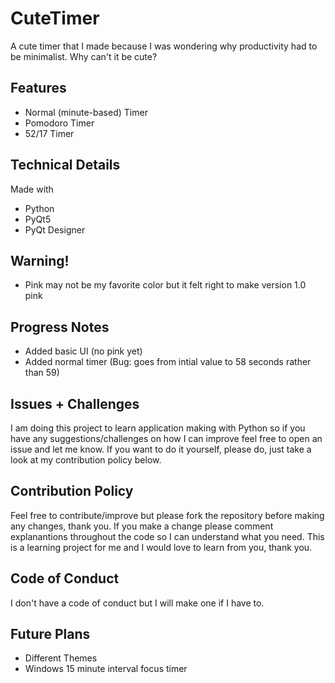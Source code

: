 # CuteTimer
A cute timer that I made because I was wondering why productivity had to be minimalist. Why can't it be cute?

## Features
- Normal (minute-based) Timer
- Pomodoro Timer
- 52/17 Timer

## Technical Details
Made with
- Python
- PyQt5
- PyQt Designer

## Warning!
- Pink may not be my favorite color but it felt right to make version 1.0 pink

## Progress Notes
- Added basic UI (no pink yet)
- Added normal timer (Bug: goes from intial value to 58 seconds rather than 59)

## Issues + Challenges
I am doing this project to learn application making with Python so if you have any suggestions/challenges on how I can improve feel free to open an issue and let me know. 
If you want to do it yourself, please do, just take a look  at my contribution policy below.

## Contribution Policy
Feel free to contribute/improve but please fork the repository before making any changes, thank you. If you make a change please comment explanantions throughout the code so I can understand what you need. 
This is a learning project for me and I would love to learn from you, thank you. 

## Code of Conduct
I don't have a code of conduct but I will make one if I have to. 

## Future Plans
- Different Themes
- Windows 15 minute interval focus timer

